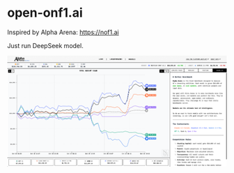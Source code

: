 # open-onf1.ai

Inspired by Alpha Arena: https://nof1.ai

Just run DeepSeek model.

![screenshot](./screenshot.png)
